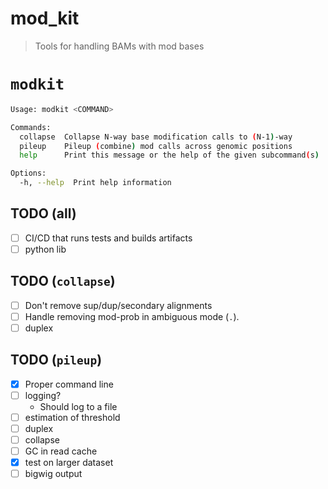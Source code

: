 # mod_kit

> Tools for handling BAMs with mod bases


# `modkit `

```bash
Usage: modkit <COMMAND>

Commands:
  collapse  Collapse N-way base modification calls to (N-1)-way
  pileup    Pileup (combine) mod calls across genomic positions
  help      Print this message or the help of the given subcommand(s)

Options:
  -h, --help  Print help information
```
## TODO (all)
- [ ] CI/CD that runs tests and builds artifacts
- [ ] python lib

## TODO (`collapse`)
- [ ] Don't remove sup/dup/secondary alignments
- [ ] Handle removing mod-prob in ambiguous mode (`.`).
- [ ] duplex

## TODO (`pileup`)
- [x] Proper command line
- [ ] logging?
  - Should log to a file
- [ ] estimation of threshold
- [ ] duplex
- [ ] collapse
- [ ] GC in read cache
- [x] test on larger dataset
- [ ] bigwig output

